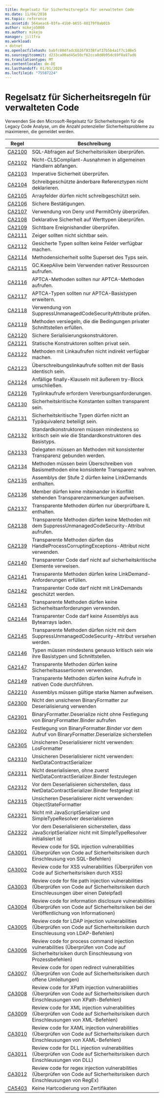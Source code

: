 ```yaml
---
title: Regelsatz für Sicherheitsregeln für verwalteten Code
ms.date: 11/04/2016
ms.topic: reference
ms.assetid: 564aeac6-03fa-41b0-b655-88179f0ab01b
author: mikejo5000
ms.author: mikejo
manager: jillfra
ms.workload:
- dotnet
ms.openlocfilehash: babfc00dfadc6b26f8338faf37b5b4a1f7c1d8e5
ms.sourcegitcommit: d233ca00ad45e50cf62cca0d0b95dc69f0a87ad6
ms.translationtype: MT
ms.contentlocale: de-DE
ms.lasthandoff: 01/01/2020
ms.locfileid: "75587224"
---
```

# <a name="security-rules-rule-set-for-managed-code"></a>Regelsatz für Sicherheitsregeln für verwalteten Code

Verwenden Sie den Microsoft-Regelsatz für Sicherheitsregeln für die Legacy Code Analyse, um die Anzahl potenzieller Sicherheitsprobleme zu maximieren, die gemeldet werden.

|Regel|Beschreibung|
|----------|-----------------|
|[CA2100](../code-quality/ca2100.md)|SQL-Abfragen auf Sicherheitsrisiken überprüfen.|
|[CA2102](../code-quality/ca2102.md)|Nicht-CLSCompliant-Ausnahmen in allgemeinen Handlern abfangen.|
|[CA2103](../code-quality/ca2103.md)|Imperative Sicherheit überprüfen.|
|[CA2104](../code-quality/ca2104.md)|Schreibgeschützte änderbare Referenztypen nicht deklarieren.|
|[CA2105](../code-quality/ca2105.md)|Arrayfelder dürfen nicht schreibgeschützt sein.|
|[CA2106](../code-quality/ca2106.md)|Sichere Bestätigungen.|
|[CA2107](../code-quality/ca2107.md)|Verwendung von Deny und PermitOnly überprüfen.|
|[CA2108](../code-quality/ca2108.md)|Deklarative Sicherheit auf Werttypen überprüfen.|
|[CA2109](../code-quality/ca2109.md)|Sichtbare Ereignishandler überprüfen.|
|[CA2111](../code-quality/ca2111.md)|Zeiger sollten nicht sichtbar sein.|
|[CA2112](../code-quality/ca2112.md)|Gesicherte Typen sollten keine Felder verfügbar machen.|
|[CA2114](../code-quality/ca2114.md)|Methodensicherheit sollte Superset des Typs sein.|
|[CA2115](../code-quality/ca2115.md)|GC.KeepAlive beim Verwenden nativer Ressourcen aufrufen.|
|[CA2116](../code-quality/ca2116.md)|APTCA-Methoden sollten nur APTCA-Methoden aufrufen.|
|[CA2117](../code-quality/ca2117.md)|APTCA-Typen sollten nur APTCA-Basistypen erweitern.|
|[CA2118](../code-quality/ca2118.md)|Verwendung von SuppressUnmanagedCodeSecurityAttribute prüfen.|
|[CA2119](../code-quality/ca2119.md)|Methoden versiegeln, die die Bedingungen privater Schnittstellen erfüllen.|
|[CA2120](../code-quality/ca2120.md)|Sichere Serialisierungskonstruktoren.|
|[CA2121](../code-quality/ca2121.md)|Statische Konstruktoren sollten privat sein.|
|[CA2122](../code-quality/ca2122.md)|Methoden mit Linkaufrufen nicht indirekt verfügbar machen.|
|[CA2123](../code-quality/ca2123.md)|Überschreibungslinkaufrufe sollten mit der Basis identisch sein.|
|[CA2124](../code-quality/ca2124.md)|Anfällige finally-Klauseln mit äußerem try-Block umschließen.|
|[CA2126](../code-quality/ca2126.md)|Typlinkaufrufe erfordern Vererbungsanforderungen.|
|[CA2130](../code-quality/ca2130.md)|Sicherheitskritische Konstanten sollten transparent sein.|
|[CA2131](../code-quality/ca2131.md)|Sicherheitskritische Typen dürfen nicht an Typäquivalenz beteiligt sein.|
|[CA2132](../code-quality/ca2132.md)|Standardkonstruktoren müssen mindestens so kritisch sein wie die Standardkonstruktoren des Basistyps.|
|[CA2133](../code-quality/ca2133.md)|Delegaten müssen an Methoden mit konsistenter Transparenz gebunden werden.|
|[CA2134](../code-quality/ca2134.md)|Methoden müssen beim Überschreiben von Basismethoden eine konsistente Transparenz wahren.|
|[CA2135](../code-quality/ca2135.md)|Assemblys der Stufe 2 dürfen keine LinkDemands enthalten.|
|[CA2136](../code-quality/ca2136.md)|Member dürfen keine miteinander in Konflikt stehenden Transparenzanmerkungen aufweisen.|
|[CA2137](../code-quality/ca2137.md)|Transparente Methoden dürfen nur überprüfbare IL enthalten.|
|[CA2138](../code-quality/ca2138.md)|Transparente Methoden dürfen keine Methoden mit dem SuppressUnmanagedCodeSecurity-Attribut aufrufen.|
|[CA2139](../code-quality/ca2139.md)|Transparente Methoden dürfen das HandleProcessCorruptingExceptions-Attribut nicht verwenden.|
|[CA2140](../code-quality/ca2140.md)|Transparenter Code darf nicht auf sicherheitskritische Elemente verweisen.|
|[CA2141](../code-quality/ca2141.md)|Transparente Methoden dürfen keine LinkDemand-Anforderungen erfüllen.|
|[CA2142](../code-quality/ca2142.md)|Transparenter Code darf nicht mit LinkDemands geschützt werden.|
|[CA2143](../code-quality/ca2143.md)|Transparente Methoden dürfen keine Sicherheitsanforderungen verwenden.|
|[CA2144](../code-quality/ca2144.md)|Transparenter Code darf keine Assemblys aus Bytearrays laden.|
|[CA2145](../code-quality/ca2145.md)|Transparente Methoden dürfen nicht mit dem SuppressUnmanagedCodeSecurity-Attribut versehen werden.|
|[CA2146](../code-quality/ca2146.md)|Typen müssen mindestens genauso kritisch sein wie ihre Basistypen und Schnittstellen.|
|[CA2147](../code-quality/ca2147.md)|Transparente Methoden dürfen keine Sicherheitsassertionen verwenden.|
|[CA2149](../code-quality/ca2149.md)|Transparente Methoden dürfen keine Aufrufe in nativen Code durchführen.|
|[CA2210](../code-quality/ca2210.md)|Assemblys müssen gültige starke Namen aufweisen.|
|[CA2300](ca2300.md)|Nicht den unsicheren BinaryFormatter zur Deserialisierung verwenden|
|[CA2301](ca2301.md)|BinaryFormatter.Deserialize nicht ohne Festlegung von BinaryFormatter.Binder aufrufen|
|[CA2302](ca2302.md)|Festlegung von BinaryFormatter.Binder vor dem Aufruf von BinaryFormatter.Deserialize sicherstellen|
|[CA2305](ca2305.md)|Unsicheren Deserialisierer nicht verwenden: LosFormatter|
|[CA2310](ca2310.md)|Unsicheren Deserialisierer nicht verwenden: NetDataContractSerializer|
|[CA2311](ca2311.md)|Nicht deserialisieren, ohne zuerst NetDataContractSerializer.Binder festzulegen|
|[CA2312](ca2312.md)|Vor dem Deserialisieren sicherstellen, dass NetDataContractSerializer.Binder festgelegt ist|
|[CA2315](ca2315.md)|Unsicheren Deserialisierer nicht verwenden: ObjectStateFormatter|
|[CA2321](ca2321.md)|Nicht mit JavaScriptSerializer und SimpleTypeResolver deserialisieren|
|[CA2322](ca2322.md)|Vor dem Deserialisieren sicherstellen, dass JavaScriptSerializer nicht mit SimpleTypeResolver initialisiert ist|
|[CA3001](../code-quality/ca3001.md)|Review code for SQL injection vulnerabilities (Überprüfen von Code auf Sicherheitsrisiken durch Einschleusung von SQL-Befehlen)|
|[CA3002](../code-quality/ca3002.md)|Review code for XSS vulnerabilities (Überprüfen von Code auf Sicherheitsrisiken durch XSS)|
|[CA3003](../code-quality/ca3003.md)|Review code for file path injection vulnerabilities (Überprüfen von Code auf Sicherheitsrisiken durch Einschleusungen über einen Dateipfad)|
|[CA3004](../code-quality/ca3004.md)|Review code for information disclosure vulnerabilities (Überprüfen von Code auf Sicherheitsrisiken bei der Veröffentlichung von Informationen)|
|[CA3005](../code-quality/ca3005.md)|Review code for LDAP injection vulnerabilities (Überprüfen von Code auf Sicherheitsrisiken durch Einschleusung von LDAP-Befehlen)|
|[CA3006](../code-quality/ca3006.md)|Review code for process command injection vulnerabilities (Überprüfen von Code auf Sicherheitsrisiken durch Einschleusung von Prozessbefehlen)|
|[CA3007](../code-quality/ca3007.md)|Review code for open redirect vulnerabilities (Überprüfen von Code auf Sicherheitsrisiken durch offene Umleitungen)|
|[CA3008](../code-quality/ca3008.md)|Review code for XPath injection vulnerabilities (Überprüfen von Code auf Sicherheitsrisiken durch Einschleusungen von XPath-Befehlen)|
|[CA3009](../code-quality/ca3009.md)|Review code for XML injection vulnerabilities (Überprüfen von Code auf Sicherheitsrisiken durch Einschleusungen von XML-Befehlen)|
|[CA3010](../code-quality/ca3010.md)|Review code for XAML injection vulnerabilities (Überprüfen von Code auf Sicherheitsrisiken durch Einschleusungen von XAML-Befehlen)|
|[CA3011](../code-quality/ca3011.md)|Review code for DLL injection vulnerabilities (Überprüfen von Code auf Sicherheitsrisiken durch Einschleusungen von DLL)|
|[CA3012](../code-quality/ca3012.md)|Review code for regex injection vulnerabilities (Überprüfen von Code auf Sicherheitsrisiken durch Einschleusungen von RegEx)|
|[CA5403](../code-quality/ca5403.md)|Keine Hartcodierung von Zertifikaten|
